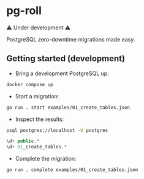 # pg-roll

:warning: Under development :warning:

PostgreSQL zero-downtime migrations made easy.

## Getting started (development)

* Bring a development PostgreSQL up:

```sh
docker compose up
```

* Start a migration:

```sh
go run . start examples/01_create_tables.json
```

* Inspect the results:

```sh
psql postgres://localhost -U postgres
```

```sql
\d+ public.*
\d+ 01_create_tables.*
```

* Complete the migration:

```sh
go run . complete examples/01_create_tables.json
```